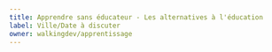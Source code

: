 ```yaml
---
title: Apprendre sans éducateur - Les alternatives à l'éducation
label: Ville/Date à discuter
owner: walkingdev/apprentissage
---
```

